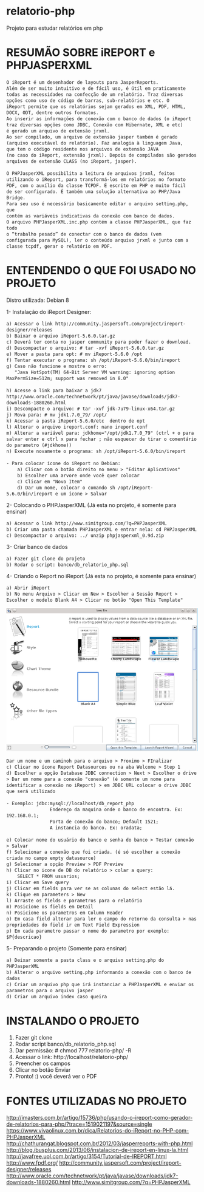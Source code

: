 # relatorio-php
Projeto para estudar relatórios em php


# RESUMÃO SOBRE iREPORT e PHPJASPERXML

    O iReport é um desenhador de layouts para JasperReports.
    Além de ser muito intuitivo e de fácil uso, é útil em praticamente
    todas as necessidades na confecção de um relatório. Traz diversas
    opções como uso de código de barras, sub-relatórios e etc. O
    iReport permite que os relatórios sejam gerados em XML, PDF, HTML,
    DOCX, ODT, dentre outros formatos.  
    Ao inserir as informações de conexão com o banco de dados (o iReport
    traz diversas opções como JDBC, Conexão com Hibernate, XML e etc) 
    é gerado um arquivo de extensão jrxml. 
    Ao ser compilado, um arquivo de extensão jasper também é gerado 
    (arquivo executável do relatório). Faz analogia à linguagem Java, 
    que tem o código residente nos arquivos de extensão JAVA 
    (no caso do iReport, extensão jrxml). Depois de compilados são gerados
    arquivos de extensão CLASS (no iReport, jasper).
    
    O PHPJasperXML possibilita a leitura de arquivos jrxml, feitos
    utilizando o iReport, para transformá-los em relatórios no formato
    PDF, com o auxílio da classe TCPDF. É escrito em PHP e muito fácil
    de ser configurado. É também uma solução alternativa ao PHP/Java Bridge.
    Para seu uso é necessário basicamente editar o arquivo setting.php, que
    contém as variáveis indicativas da conexão com banco de dados.
    O arquivo PHPJasperXML.inc.php contém a classe PHPJasperXML, que faz todo
    o “trabalho pesado” de conectar com o banco de dados (vem
    configurada para MySQL), ler o conteúdo arquivo jrxml e junto com a
    classe tcpdf, gerar o relatório em PDF.

    


# ENTENDENDO O QUE FOI USADO NO PROJETO

Distro utilizada: Debian 8

1- Instalação do iReport Designer:

    a) Acessar o link http://community.jaspersoft.com/project/ireport-designer/releases 
    b) Baixar o arquivo iReport-5.6.0.tar.gz
    c) Deverá ter conta no jasper community para poder fazer o download. 
    d) Descompactar o arquivo: # tar -xvf iReport-5.6.0.tar.gz
    e) Mover a pasta para opt: # mv iReport-5.6.0 /opt
    f) Tentar executar o programa: sh /opt/iReport-5.6.0/bin/ireport
    g) Caso não funcione e mostre o erro:
       "Java HotSpot(TM) 64-Bit Server VM warning: ignoring option MaxPermSize=512m; support was removed in 8.0"
        
    h) Acesse o link para baixar a jdk7 http://www.oracle.com/technetwork/pt/java/javase/downloads/jdk7-downloads-1880260.html 
    i) Descompacte o arquivo: # tar -xvf jdk-7u79-linux-x64.tar.gz
    j) Mova para: # mv jdk1.7.0_79/ /opt/
    k) Acessar a pasta iReport-5.6.0/etc  dentro de opt
    l) Alterar o arquivo ireport.conf: nano ireport.conf
    m) Alterar a variável para: jdkhome="/opt/jdk1.7.0_79" (ctrl + o para salvar enter e ctrl x para fechar ; não esquecer de tirar o comentário do parametro (#jdkhome))
    n) Execute novamente o programa: sh /opt/iReport-5.6.0/bin/ireport
    
    - Para colocar ícone do iReport no Debian: 
        a) Clicar com o botão direito no menu > "Editar Aplicativos" 
        b) Escolher uma arvore onde você quer colocar
        c) Clicar em "Novo Item"
        d) Dar um nome, colocar o comando sh /opt/iReport-5.6.0/bin/ireport e um ícone > Salvar


2- Colocando o PHPJasperXML (Já esta no projeto, é somente para ensinar)
    
    a) Acessar o link http://www.simitgroup.com/?q=PHPJasperXML
    b) Criar uma pasta chamada PHPJasperXML e entrar nela: cd PHPJasperXML
    c) Descompactar o arquivo: ../ unzip phpjasperxml_0.9d.zip



3- Criar banco de dados 

    a) Fazer git clone do projeto 
    b) Rodar o script: banco/db_relatorio_php.sql


4- Criando o Report no iReport (Já esta no projeto, é somente para ensinar)

    a) Abrir iReport
    b) No menu Arquivo > Clicar em New > Escolher a Sessão Report > Escolher o modelo Blank A4 > Clicar no botão "Open This Template"
    
![alt text](docs/images/novo_relatorio.png "Novo Relatorio")

    Dar um nome e um caminoh para o arquivo > Proximo > FInalizar
    c) Clicar no ícone Report Datasources ou na aba Welcome > Step 1
    d) Escolher a opção Database JDBC connection > Next > Escolher o drive > Dar um nome para a conexão "conexão" (é somente um nome para identificar a conexão no iReport) > em JDBC URL colocar o drive JDBC que será utilizado
        
    - Exemplo: jdbc:mysql://localhost/db_report_php
                    Endereço da maquina onde o banco de encontra. Ex: 192.168.0.1;
                    Porta de conexão do banco; Default 1521;
                    A instancia do banco. Ex: oradata;

    e) Colocar nome do usuário do banco e senha do banco > Testar conexão > Salvar
    f) Selecionar a conexão que foi criada. (é só escolher a conexão criada no campo empty datasource)
    g) Selecionar a opção Preview > PDF Preview
    h) Clicar no icone de DB do relatório > colar a query:
        SELECT * FROM usuarios;
    i) Clicar em Save query
    j) Clicar em fields para ver se as colunas do select estão lá.
    k) Clique em parameters > New
    l) Arraste os fields e parametros para o relatório
    m) Posicione os fields em Detail
    n) Posicione os parametros em Column Header
    o) Em casa field alterar para ler o campo do retorno da consulta > nas propriedades do field ir em Text Field Expression
    p) Em cada parametro passar o nome do parametro por exemplo: $P{descricao}



5- Preparando o projeto (Somente para ensinar)

    a) Deixar somente a pasta class e o arquivo setting.php do PHPJasperXML
    b) Alterar o arquivo setting.php informando a conexão com o banco de dados
    c) Criar um arquivo php que irá instanciar a PHPJasperXML e enviar os parametros para o arquivo jasper
    d) Criar um arquivo index caso queira


# INSTALANDO O PROJETO

1) Fazer git clone 
2) Rodar script  banco/db_relatorio_php.sql
3) Dar permissão: # chmod 777 relatorio-php/ -R
4) Acessar o link: http://localhost/relatorio-php/
5) Preencher os campos 
6) Clicar no botão Enviar
7) Pronto! :) você deverá ver o PDF



# FONTES UTILIZADAS NO PROJETO

http://imasters.com.br/artigo/15736/php/usando-o-ireport-como-gerador-de-relatorios-para-php/?trace=1519021197&source=single
https://www.vivaolinux.com.br/dica/Relatorios-do-iReport-no-PHP-com-PHPJasperXML
http://chathurangat.blogspot.com.br/2012/03/jasperreports-with-php.html
http://blog.ibusplus.com/2013/06/instalacion-de-ireport-en-linux-la.html
http://javafree.uol.com.br/artigo/3154/Tutorial-de-IREPORT.html
http://www.fpdf.org/
http://community.jaspersoft.com/project/ireport-designer/releases 
http://www.oracle.com/technetwork/pt/java/javase/downloads/jdk7-downloads-1880260.html
http://www.simitgroup.com/?q=PHPJasperXML